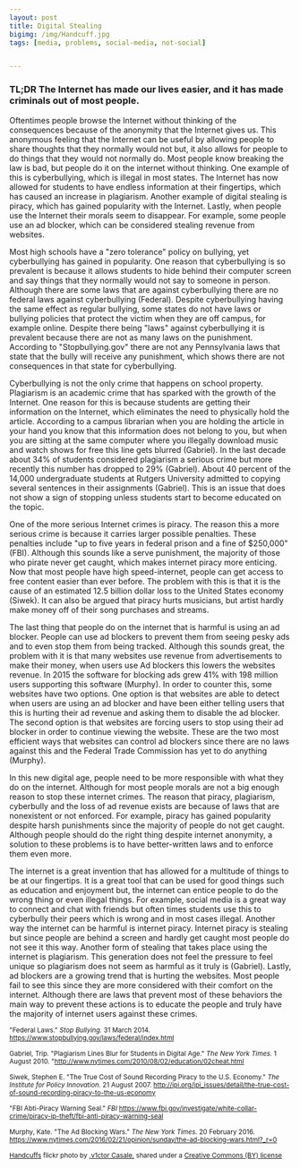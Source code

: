 ```yaml
---
layout: post
title: Digital Stealing
bigimg: /img/Handcuff.jpg
tags: [media, problems, social-media, not-social]


---
```

### TL;DR The Internet has made our lives easier, and it has made criminals out of most people.

Oftentimes people browse the Internet without thinking of the consequences because of the anonymity that the Internet gives us. This anonymous feeling that the Internet can be useful by allowing people to share thoughts that they normally would not but, it also allows for people to do things that they would not normally do. Most people know breaking the law is bad, but people do it on the internet without thinking. One example of this is cyberbullying, which is illegal in most states. The Internet has now allowed for students to have endless information at their fingertips, which has caused an increase in plagiarism. Another example of digital stealing is piracy, which has gained popularity with the Internet. Lastly, when people use the Internet their morals seem to disappear. For example, some people use an ad blocker, which can be considered stealing revenue from websites.

Most high schools have a "zero tolerance" policy on bullying, yet cyberbullying has gained in popularity. One reason that cyberbullying is so prevalent is because it allows students to hide behind their computer screen and say things that they normally would not say to someone in person. Although there are some laws that are against cyberbullying there are no federal laws against cyberbullying (Federal). Despite cyberbullying having the same effect as regular bullying, some states do not have laws or bullying policies that protect the victim when they are off campus, for example online. Despite there being "laws" against cyberbullying it is prevalent because there are not as many laws on the punishment. According to "Stopbullying.gov" there are not any Pennsylvania laws that state that the bully will receive any punishment, which shows there are not consequences in that state for cyberbullying.

Cyberbullying is not the only crime that happens on school property. Plagiarism is an academic crime that has sparked with the growth of the Internet. One reason for this is because students are getting their information on the Internet, which eliminates the need to physically hold the article. According to a campus librarian when you are holding the article in your hand you know that this information does not belong to you, but when you are sitting at the same computer where you illegally download music and watch shows for free this line gets blurred (Gabriel). In the last decade about 34% of students considered plagiarism a serious crime but more recently this number has dropped to 29% (Gabriel). About 40 percent of the 14,000 undergraduate students at Rutgers University admitted to copying several sentences in their assignments (Gabriel). This is an issue that does not show a sign of stopping unless students start to become educated on the topic.    

One of the more serious Internet crimes is piracy. The reason this a more serious crime is because it carries larger possible penalties. These penalties include "up to five years in federal prison and a fine of $250,000" (FBI). Although this sounds like a serve punishment, the majority of those who pirate never get caught, which makes internet piracy more enticing. Now that most people have high speed-internet, people can get access to free content easier than ever before. The problem with this is that it is the cause of an estimated 12.5 billion dollar loss to the United States economy (Siwek). It can also be argued that piracy hurts musicians, but artist hardly make money off of their song purchases and streams.

The last thing that people do on the internet that is harmful is using an ad blocker. People can use ad blockers to prevent them from seeing pesky ads and to even stop them from being tracked. Although this sounds great, the problem with it is that many websites use revenue from advertisements to make their money, when users use Ad blockers this lowers the websites revenue. In 2015 the software for blocking ads grew 41% with 198 million users supporting this software (Murphy). In order to counter this, some websites have two options. One option is that websites are able to detect when users are using an ad blocker and have been either telling users that this is hurting their ad revenue and asking them to disable the ad blocker. The second option is that websites are forcing users to stop using their ad blocker in order to continue viewing the website. These are the two most efficient ways that websites can control ad blockers since there are no laws against this and the Federal Trade Commission has yet to do anything (Murphy).  

In this new digital age, people need to be more responsible with what they do on the internet. Although for most people morals are not a big enough reason to stop these internet crimes. The reason that piracy, plagiarism, cyberbully and the loss of ad revenue exists are because of laws that are nonexistent or not enforced. For example, piracy has gained popularity despite harsh punishments since the majority of people do not get caught. Although people should do the right thing despite internet anonymity, a solution to these problems is to have better-written laws and to enforce them even more.     

The internet is a great invention that has allowed for a multitude of things to be at our fingertips. It is a great tool that can be used for good things such as education and enjoyment but, the internet can entice people to do the wrong thing or even illegal things. For example, social media is a great way to connect and chat with friends but often times students use this to cyberbully their peers which is wrong and in most cases illegal. Another way the internet can be harmful is internet piracy. Internet piracy is stealing but since people are behind a screen and hardly get caught most people do not see it this way. Another form of stealing that takes place using the internet is plagiarism. This generation does not feel the pressure to feel unique so plagiarism does not seem as harmful as it truly is (Gabriel). Lastly, ad blockers are a growing trend that is hurting the websites. Most people fail to see this since they are more considered with their comfort on the internet. Although there are laws that prevent most of these behaviors the main way to prevent these actions is to educate the people and truly have the majority of internet users against these crimes.      


<small> "Federal Laws." *Stop Bullying.* 31 March 2014. https://www.stopbullying.gov/laws/federal/index.html </small>

<small> Gabriel, Trip. "Plagiarism Lines Blur for Students in Digital Age." *The New York Times.* 1 August 2010.  "http://www.nytimes.com/2010/08/02/education/02cheat.html </small>

<small> Siwek, Stephen E. "The True Cost of Sound Recording Piracy to the U.S. Economy." *The Institute for Policy Innovation.* 21 August 2007.
http://ipi.org/ipi_issues/detail/the-true-cost-of-sound-recording-piracy-to-the-us-economy </small>

<small> "FBI Abti-Piracy Warning Seal." *FBI*  https://www.fbi.gov/investigate/white-collar-crime/piracy-ip-theft/fbi-anti-piracy-warning-seal </small>

<small> Murphy, Kate. "The Ad Blocking Wars." *The New York Times.* 20 February 2016.  https://www.nytimes.com/2016/02/21/opinion/sunday/the-ad-blocking-wars.html?_r=0 </small>


<small> <a title="Handcuffs" href="https://flickr.com/photos/v1ctor/7606416730">Handcuffs</a> flickr photo by <a href="https://flickr.com/people/v1ctor">.v1ctor Casale.</a> shared under a <a href="https://creativecommons.org/licenses/by/2.0/">Creative Commons (BY) license</a> </small>
